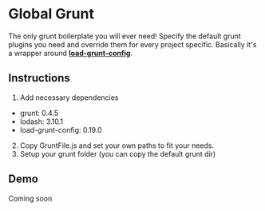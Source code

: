 # Global Grunt
The only grunt boilerplate you will ever need! Specify the default grunt plugins you need and override them for every project specific.
Basically it's a wrapper around **[load-grunt-config](https://github.com/firstandthird/load-grunt-config)**.

## Instructions
1. Add necessary dependencies
  * grunt: 0.4.5
  * lodash: 3.10.1
  * load-grunt-config: 0.19.0
2. Copy GruntFile.js and set your own paths to fit your needs.
3. Setup your grunt folder (you can copy the default grunt dir)

## Demo
Coming soon